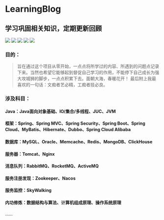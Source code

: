 # LearningBlog
## 学习巩固相关知识，定期更新回顾
![](https://img.shields.io/badge/Java%E6%94%BB%E5%9F%8E%E7%8B%AE-%E5%A5%8B%E6%96%97-orange)
![](https://img.shields.io/badge/%E9%9D%A2%E6%9C%9D%E5%A4%A7%E6%B5%B7-%E6%98%A5%E6%9A%96%E8%8A%B1%E5%BC%80-orange)
![](https://img.shields.io/badge/Spring-%E5%85%A8%E5%AE%B6%E6%A1%B6-green)
![](https://img.shields.io/badge/%E6%9E%B6%E6%9E%84-%E5%86%B2%E5%88%BA-red)
![](https://img.shields.io/badge/%E7%A7%AF%E5%B0%91-%E6%88%90%E5%A4%9A-blue)
### 目的：
 > 旨在通过这个项目从零开始，一点点将所学过的内容、所遇到的问题点记录下来。当然也希望它能够起到督促自己学习的作用，不能停下自己成长为强大攻城狮的脚步，一点点积累下去。面朝大海，春暖花开！
最后附上我最喜欢的一句话：文痴者艺必精，工痴者技必良。
### 涉及科目：
 #### Java：Java面向对象基础、IO/集合/多线程、JUC、JVM
 #### 框架：Spring、Spring MVC、Spring Security、Spring Boot、Spring Cloud、MyBatis、Hibernate、Dubbo、Spring Cloud Alibaba
 #### 数据库：MySQL、Oracle、Memcache、Redis、MongoDB、ClickHouse
 #### 服务器：Tomcat、Nginx
 #### 消息队列：RabbitMQ、RocketMQ、ActiveMQ
 #### 服务注册发现：Zookeeper、Nacos
 #### 服务监控：SkyWalking
 #### 内功修炼：数据结构与算法、计算机组成原理、操作系统原理
 ......
